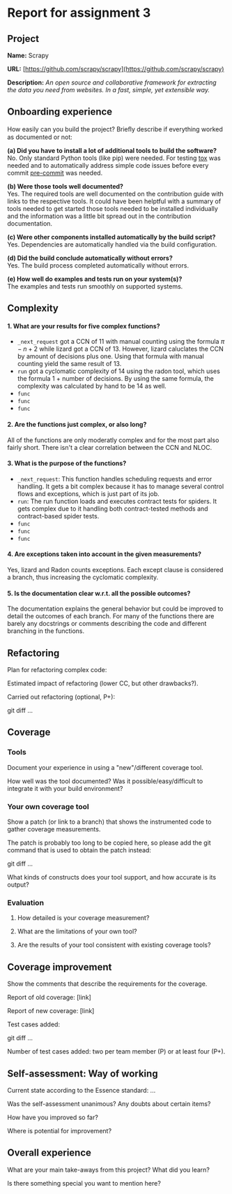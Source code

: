 # Report for assignment 3

## Project

**Name:** Scrapy

**URL:** [https://github.com/scrapy/scrapy](https://github.com/scrapy/scrapy)

**Description:** *An open source and collaborative framework for extracting the data you need from websites. In a fast, simple, yet extensible way.*


## Onboarding experience

How easily can you build the project? Brieﬂy describe if everything worked as documented or not:

**(a) Did you have to install a lot of additional tools to build the software?**  
No. Only standard Python tools (like pip) were needed. For testing [tox](https://tox.wiki/en/latest/index.html) was needed and to automatically address simple code issues before every commit [pre-commit](https://pre-commit.com/) was needed.

**(b) Were those tools well documented?**  
Yes. The required tools are well documented on the contribution guide with links to the respective tools. It could have been helptful with a summary of tools needed to get started those tools needed to be installed individually and the information was a little bit spread out in the contribution documentation.

**(c) Were other components installed automatically by the build script?**  
Yes. Dependencies are automatically handled via the build configuration.

**(d) Did the build conclude automatically without errors?**  
Yes. The build process completed automatically without errors.

**(e) How well do examples and tests run on your system(s)?**  
The examples and tests run smoothly on supported systems.


## Complexity


#### 1. What are your results for five complex functions?
* `_next_request` got a CCN of 11 with manual counting using the formula $\pi-n+2$ while lizard got a CCN of 13. However, lizard caluclates the CCN by amount of decisions plus one. Using that formula with manual counting yield the same result of 13.
* `run` got a cyclomatic complexity of 14 using the radon tool, which uses the formula 1 + number of decisions. By using the same formula, the complexity was calculated by hand to be 14 as well. 
* `func`
* `func`
* `func`
#### 2. Are the functions just complex, or also long?
All of the functions are only moderatly complex and for the most part also fairly short. There isn't a clear correlation between the CCN and NLOC.

#### 3. What is the purpose of the functions?
* `_next_request`: This function handles scheduling requests and error handling. It gets a bit complex because it has to manage several control flows and exceptions, which is just part of its job.
* `run`: The run function loads and executes contract tests for spiders. It gets complex due to it handling both contract-tested methods and contract-based spider tests. 
* `func`
* `func`
* `func`

#### 4. Are exceptions taken into account in the given measurements?
Yes, lizard and Radon counts exceptions. Each except clause is considered a branch, thus increasing the cyclomatic complexity.

#### 5. Is the documentation clear w.r.t. all the possible outcomes?
The documentation explains the general behavior but could be improved to detail the outcomes of each branch. For many of the functions there are barely any docstrings or comments describing the code and different branching in the functions.



## Refactoring

Plan for refactoring complex code:

Estimated impact of refactoring (lower CC, but other drawbacks?).

Carried out refactoring (optional, P+):

git diff ...

## Coverage

### Tools

Document your experience in using a "new"/different coverage tool.

How well was the tool documented? Was it possible/easy/difficult to
integrate it with your build environment?

### Your own coverage tool

Show a patch (or link to a branch) that shows the instrumented code to
gather coverage measurements.

The patch is probably too long to be copied here, so please add
the git command that is used to obtain the patch instead:

git diff ...

What kinds of constructs does your tool support, and how accurate is
its output?

### Evaluation

1. How detailed is your coverage measurement?

2. What are the limitations of your own tool?

3. Are the results of your tool consistent with existing coverage tools?

## Coverage improvement

Show the comments that describe the requirements for the coverage.

Report of old coverage: [link]

Report of new coverage: [link]

Test cases added:

git diff ...

Number of test cases added: two per team member (P) or at least four (P+).

## Self-assessment: Way of working

Current state according to the Essence standard: ...

Was the self-assessment unanimous? Any doubts about certain items?

How have you improved so far?

Where is potential for improvement?

## Overall experience

What are your main take-aways from this project? What did you learn?

Is there something special you want to mention here?
